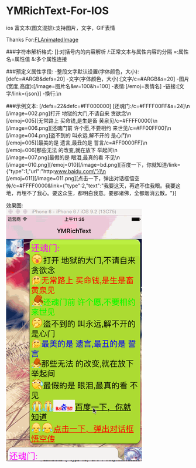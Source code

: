 # YMRichText-For-IOS

ios 富文本(图文混排):支持图片，文字，GIF表情

Thanks For:[FLAnimatedImage](https://github.com/Flipboard/FLAnimatedImage)

###字符串解析格式:
  	[]:对括号内的内容解析
  	/:正常文本与属性内容的分隔
  	=:属性名=属性值
  	&:多个属性连接
  	
###预定义属性字段:
    -整段文字默认设置(字体颜色，大小):[defc=#ARGB&defs=20]
    -文字(字体颜色，大小):[文字/c=#ARGB&s=20]
    -图片(宽度,高度):[/image=图片名&w=100&h=100]
    -表情:[/emoj=表情名]
    -链接:[文字/link={json}]
    -换行:\n
    
###示例文本:
  [/defs=22&defc=#FF000000]
  [还魂门:/c=#FFFF00FF&s=24]\n
  [/image=002.png]打开 地狱的大门,不请自来 贪欲念\n<br>
  [/emoj=005][无常路上 买命钱,是生是畜 黄泉见/c=#FFFF0000]\n<br>
  [/image=006.png][还魂门前 许个愿,不要相约 来世见/c=#FF00FF00]\n<br>
  [/image=004.png]盗不到的 叫永远,解不开的 是心门\n<br>
  [/emoj=005][最美的是 遗言,最丑的是 誓言/c=#FF0000FF]\n<br>
  [/emoj=006]那些无法 的改变,就在放下 举起间\n<br>
  [/image=007.png]最假的是 眼泪,最真的看 不见\n<br>
  [/image=010.png][/emoj=010][/image=bd.png][百度一下，你就知道/link={\"type\":1,\"url\":\"http:www.baidu.com\"}]\n<br>
  [/emoj=011][/image=011.png][点击一下，弹出对话框悟空传/c=#FFFF0000&link={\"type\":2,\"text\":\"我要这天，再遮不住我眼。我要这地，再埋不了我心。要这众生，都明白我意。要那诸佛，全都烟消云散。\"}]<br>
  
效果图:<br>
![](https://github.com/YMSIR/YMRichText-For-IOS/blob/master/show.gif) 
